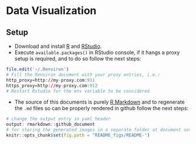 Data Visualization
================

<!-- README.md is generated from README.Rmd -->
Setup
-----

-   Download and install [R](https://cran.r-project.org/) and [RStudio](https://rstudio.com/products/rstudio/).
-   Execute `available.packages()` in RStudio console, if it hangs a proxy setup is required, and to do so follow the next steps:

``` r
file.edit('~/.Renviron')
# Fill the Renviron document with your proxy entries, i.e.:
http_proxy=http://my-proxy.com:911
https_proxy=http://my-proxy.com:912
# Restart Rstudio for the env variable to be considered
```

-   The source of this documents is purely [R Markdown](https://rmarkdown.rstudio.com/index.html) and to regenerate the `.md` files so can be properly rendered in github follow the next steps:

``` r
# change the output entry in yaml header
output: rmarkdown::github_document
# for storing the generated images in a separate folder at document setup
knitr::opts_chunk$set(fig.path = "README_figs/README-")
```
